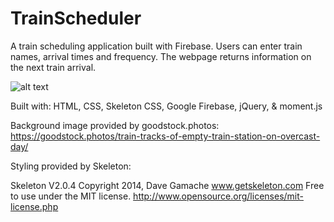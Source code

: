 # TrainScheduler
A train scheduling application built with Firebase.
Users can enter train names, arrival times and frequency.
The webpage returns information on the next train arrival.

![alt text](https://media.giphy.com/media/4MWlwwqIRWRJnMhCgi/giphy.gif)

Built with: HTML, CSS, Skeleton CSS, Google Firebase, jQuery, & moment.js

Background image provided by goodstock.photos:
https://goodstock.photos/train-tracks-of-empty-train-station-on-overcast-day/

Styling provided by Skeleton:

Skeleton V2.0.4
Copyright 2014, Dave Gamache
www.getskeleton.com
Free to use under the MIT license.
http://www.opensource.org/licenses/mit-license.php
